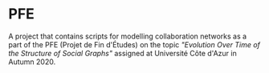 # PFE

A project that contains scripts for modelling collaboration networks 
as a part of the PFE (Projet de Fin d'Études) on the topic 
_"Evolution Over Time of the Structure of Social Graphs"_ 
assigned at Université Côte d'Azur in Autumn 2020.
